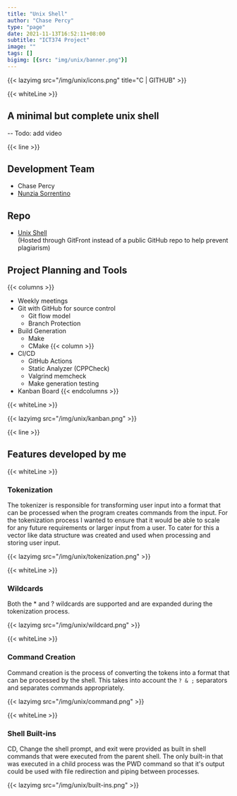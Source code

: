 ```yaml
---
title: "Unix Shell"
author: "Chase Percy"
type: "page"
date: 2021-11-13T16:52:11+08:00
subtitle: "ICT374 Project"
image: ""
tags: []
bigimg: [{src: "img/unix/banner.png"}]
---
```


{{< lazyimg src="/img/unix/icons.png" title="C | GITHUB" >}}

{{< whiteLine >}}

## A minimal but complete unix shell
-- Todo: add video

{{< line >}}

## Development Team
- Chase Percy
- [Nunzia Sorrentino](https://au.linkedin.com/in/nunzia-sorrentino-bbb393111)

## Repo
- [Unix Shell](https://gitfront.io/r/cp-dev/10f2867377fcb983d308959b7c5ac3098a5c72e3/ICT374/)   
(Hosted through GitFront instead of a public GitHub repo to help prevent plagiarism)

## Project Planning and Tools
{{< columns >}}
- Weekly meetings
- Git with GitHub for source control
  - Git flow model
  - Branch Protection
- Build Generation
  - Make
  - CMake
{{< column >}}
- CI/CD
  - GitHub Actions
  - Static Analyzer (CPPCheck)
  - Valgrind memcheck
  - Make generation testing
- Kanban Board
{{< endcolumns >}}

{{< whiteLine >}}

{{< lazyimg src="/img/unix/kanban.png" >}}

{{< line >}}

## Features developed by me
{{< whiteLine >}}
### Tokenization
The tokenizer is responsible for transforming user input into a format that can be processed when the program creates
commands from the input.
For the tokenization process I wanted to ensure that it would be able to scale for any future requirements or larger
input from a user. To cater for this a vector like data structure was created and used when processing and storing user
input.

{{< lazyimg src="/img/unix/tokenization.png" >}}

{{< whiteLine >}}

### Wildcards
Both the * and ? wildcards are supported and are expanded during the tokenization process.

{{< lazyimg src="/img/unix/wildcard.png" >}}

{{< whiteLine >}}

### Command Creation
Command creation is the process of converting the tokens into a format that can be processed by the shell. This takes
into account the `? & ;` separators and separates commands appropriately.

{{< lazyimg src="/img/unix/command.png" >}}

{{< whiteLine >}}

### Shell Built-ins
CD, Change the shell prompt, and exit were provided as built in shell commands that were executed from the parent
shell. The only built-in that was executed in a child process was the PWD command so that it's output could be used
with file redirection and piping between processes.

{{< lazyimg src="/img/unix/built-ins.png" >}}
